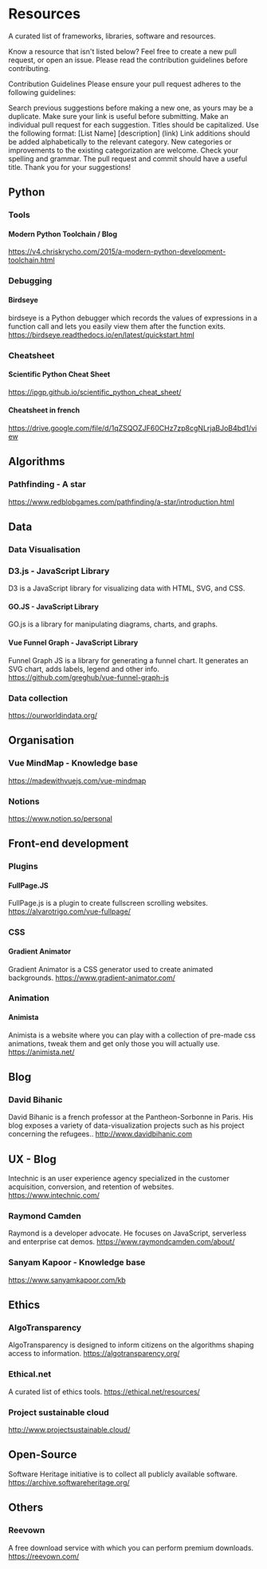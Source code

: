 # Resources
A curated list of frameworks, libraries, software and resources.

Know a resource that isn't listed below? Feel free to create a new pull request, or open an issue. Please read the contribution guidelines before contributing.

Contribution Guidelines
Please ensure your pull request adheres to the following guidelines:

Search previous suggestions before making a new one, as yours may be a duplicate.
Make sure your link is useful before submitting.
Make an individual pull request for each suggestion.
Titles should be capitalized.
Use the following format: 
[List Name]
[description]
(link)
Link additions should be added alphabetically to the relevant category.
New categories or improvements to the existing categorization are welcome.
Check your spelling and grammar.
The pull request and commit should have a useful title.
Thank you for your suggestions!

## Python 

### Tools

#### Modern Python Toolchain / Blog
https://v4.chriskrycho.com/2015/a-modern-python-development-toolchain.html

### Debugging

#### Birdseye
birdseye is a Python debugger which records the values of expressions in a function call and lets you easily view them after the function exits. 
https://birdseye.readthedocs.io/en/latest/quickstart.html

### Cheatsheet 

#### Scientific Python Cheat Sheet
https://ipgp.github.io/scientific_python_cheat_sheet/

#### Cheatsheet in french
https://drive.google.com/file/d/1qZSQOZJF60CHz7zp8cgNLrjaBJoB4bd1/view

## Algorithms
### Pathfinding - A star
https://www.redblobgames.com/pathfinding/a-star/introduction.html

## Data 

### Data Visualisation

### D3.js - JavaScript Library
D3 is a JavaScript library for visualizing data with HTML, SVG, and CSS.

#### GO.JS - JavaScript Library
GO.js is a library for manipulating diagrams, charts, and graphs.

#### Vue Funnel Graph - JavaScript Library
Funnel Graph JS is a library for generating a funnel chart. It generates an SVG chart, adds labels, legend and other info.
https://github.com/greghub/vue-funnel-graph-js
 
### Data collection
https://ourworldindata.org/

## Organisation

### Vue MindMap - Knowledge base
https://madewithvuejs.com/vue-mindmap

### Notions
https://www.notion.so/personal

## Front-end development

### Plugins
#### FullPage.JS
FullPage.js is a plugin to create fullscreen scrolling websites.
https://alvarotrigo.com/vue-fullpage/

### CSS
#### Gradient Animator
Gradient Animator is a CSS generator used to create animated backgrounds.
https://www.gradient-animator.com/

### Animation
#### Animista
Animista is a website where you can play with a collection of pre-made css animations, tweak them and get only those you will actually use.
https://animista.net/

## Blog 
### David Bihanic
David Bihanic is a french professor at the Pantheon-Sorbonne in Paris. His blog exposes a variety of data-visualization projects such as his project concerning the refugees.. 
http://www.davidbihanic.com

## UX - Blog
Intechnic is an user experience agency specialized in the customer acquisition, conversion, and retention of websites.
https://www.intechnic.com/

### Raymond Camden
Raymond is a developer advocate. He focuses on JavaScript, serverless and enterprise cat demos. https://www.raymondcamden.com/about/

### Sanyam Kapoor - Knowledge base
https://www.sanyamkapoor.com/kb

## Ethics

### AlgoTransparency
AlgoTransparency is designed to inform citizens on the algorithms shaping access to information.
https://algotransparency.org/

### Ethical.net
A curated list of ethics tools. https://ethical.net/resources/

### Project sustainable cloud
http://www.projectsustainable.cloud/

## Open-Source
Software Heritage initiative is to collect all publicly available software.
https://archive.softwareheritage.org/

## Others
### Reevown
A free download service with which you can perform premium downloads.
https://reevown.com/
